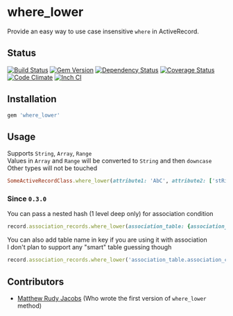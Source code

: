 # where_lower

Provide an easy way to use case insensitive `where` in ActiveRecord.


## Status

[![Build Status](http://img.shields.io/travis/PikachuEXE/where_lower.svg?style=flat-square)](https://travis-ci.org/PikachuEXE/where_lower)
[![Gem Version](http://img.shields.io/gem/v/where_lower.svg?style=flat-square)](http://badge.fury.io/rb/where_lower)
[![Dependency Status](http://img.shields.io/gemnasium/PikachuEXE/where_lower.svg?style=flat-square)](https://gemnasium.com/PikachuEXE/where_lower)
[![Coverage Status](http://img.shields.io/coveralls/PikachuEXE/where_lower.svg?style=flat-square)](https://coveralls.io/r/PikachuEXE/where_lower)
[![Code Climate](http://img.shields.io/codeclimate/github/PikachuEXE/where_lower.svg?style=flat-square)](https://codeclimate.com/github/PikachuEXE/where_lower)
[![Inch CI](https://inch-ci.org/github/PikachuEXE/where_lower.svg?branch=master)](https://inch-ci.org/github/PikachuEXE/where_lower)


## Installation

```ruby
gem 'where_lower'
```


## Usage
Supports `String`, `Array`, `Range`  
Values in `Array` and `Range` will be converted to `String` and then `downcase`  
Other types will not be touched

```ruby
SomeActiveRecordClass.where_lower(attribute1: 'AbC', attribute2: ['stRing', 123, :symBol], attribute3: ('AA'..'AZ'))
```

### Since `0.3.0`
You can pass a nested hash (1 level deep only) for association condition
```ruby
record.association_records.where_lower(association_table: {association_column: value})
```

You can also add table name in key if you are using it with association  
I don't plan to support any "smart" table guessing though
```ruby
record.association_records.where_lower('association_table.association_column' => value)
```


## Contributors
- [Matthew Rudy Jacobs](https://github.com/matthewrudy) (Who wrote the first version of `where_lower` method)
